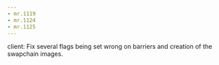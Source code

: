 ```yaml
---
- mr.1119
- mr.1124
- mr.1125
---
```

client: Fix several flags being set wrong on barriers and creation of the swapchain
images.
